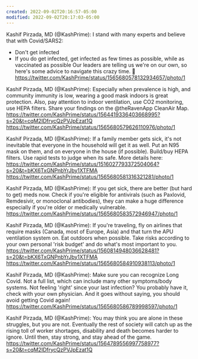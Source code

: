 ```yaml
---
created: 2022-09-02T20:16:57-05:00
modified: 2022-09-02T20:17:03-05:00
---
```


Kashif Pirzada, MD (@KashPrime): I stand with many experts and believe that with Covid/SARS2: 
- Don't get infected
- If you do get infected, get infected as few times as possible, while as vaccinated as possible
Our leaders are telling us we're on our own, so here's some advice to navigate this crazy time. 🧵 https://twitter.com/KashPrime/status/1565680578132934657/photo/1

Kashif Pirzada, MD (@KashPrime): Especially when prevalence is high, and community immunity is low, wearing a good mask indoors is great protection.  Also, pay attention to indoor ventilation, use CO2 monitoring, use HEPA filters. Share your findings on the @theRavenApp CleanAir Map. https://twitter.com/KashPrime/status/1564419336403668995?s=20&t=cqM2IDfrycQzPVJpEzat1Q https://twitter.com/KashPrime/status/1565680579626110976/photo/1

Kashif Pirzada, MD (@KashPrime): If a family member gets sick, it's not inevitable that everyone in the household will get it as well.  Put an N95 mask on them, and on everyone in the house (if possible). Build/buy HEPA filters. Use rapid tests to judge when its safe.  More details here: https://twitter.com/KashPrime/status/1516027793372504064?s=20&t=bKX6TxGNPnbYrJby1XTFMA https://twitter.com/KashPrime/status/1565680581316321281/photo/1

Kashif Pirzada, MD (@KashPrime): If you get sick, there are better (but hard to get) meds now. Check if you're eligible for antivirals (such as Paxlovid, Remdesivir, or monoclonal antibodies), they can make a huge difference especially if you're older or medically vulnerable. https://twitter.com/KashPrime/status/1565680583572946947/photo/1

Kashif Pirzada, MD (@KashPrime): If you're traveling, fly on airlines that require masks (Canada, most of Europe, Asia) and that turn the APU ventilation system on. Eat outdoors when possible. Take risks according to your own personal 'risk budget' and do what's most important to you. https://twitter.com/KashPrime/status/1560814948036628481?s=20&t=bKX6TxGNPnbYrJby1XTFMA https://twitter.com/KashPrime/status/1565680584910938113/photo/1

Kashif Pirzada, MD (@KashPrime): Make sure you can recognize Long Covid. Not a full list, which can include many other symptoms/body systems.
Not feeling 'right' since your last infection? You probably have it, check with your own physician. And it goes without saying, you should avoid getting Covid again! https://twitter.com/KashPrime/status/1565680586789998597/photo/1

Kashif Pirzada, MD (@KashPrime): You may think you are alone in these struggles, but you are not. Eventually the rest of society will catch up as the rising toll of worker shortages, disability and death becomes harder to ignore. Until then, stay strong, and stay ahead of the game.
https://twitter.com/KashPrime/status/1564789556997758977?s=20&t=cqM2IDfrycQzPVJpEzat1Q
